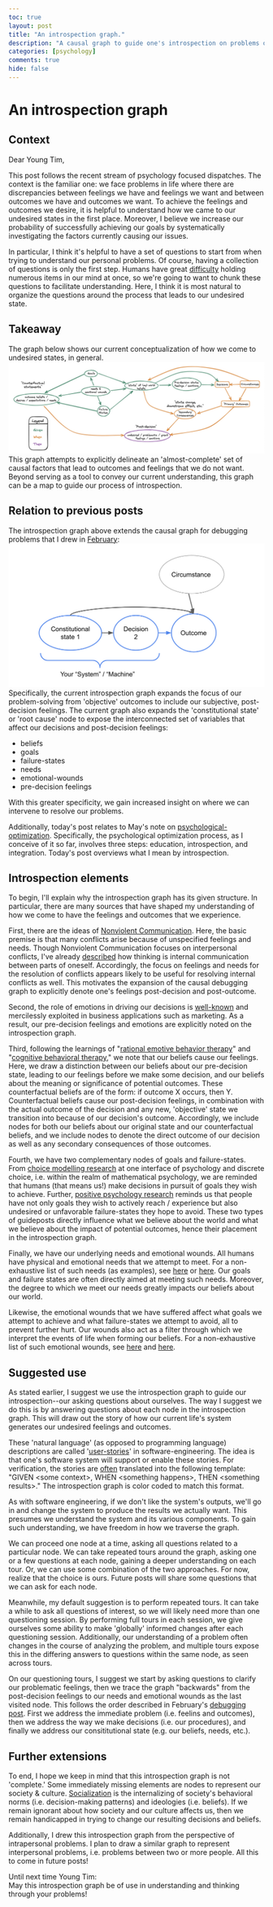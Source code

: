 ```yaml
---
toc: true
layout: post
title: "An introspection graph."
description: "A causal graph to guide one's introspection on problems of life."
categories: [psychology]
comments: true
hide: false
---
```


# An introspection graph


## Context

Dear Young Tim,

This post follows the recent stream of psychology focused dispatches.
The context is the familiar one:
we face problems in life where there are
discrepancies between feelings we have and feelings we want
and between outcomes we have and outcomes we want.
To achieve the feelings and outcomes we desire,
it is helpful to understand how we came to our undesired states in the first
place. Moreover, I believe we increase our probability of successfully achieving
our goals by systematically investigating the factors currently causing our
issues.

In particular, I think it's helpful to have a set of questions to start from
when trying to understand our personal problems.
Of course, having a collection of questions is only the first step.
Humans have great [difficulty](https://en.wikipedia.org/wiki/The_Magical_Number_Seven,_Plus_or_Minus_Two)
holding numerous items in our mind at once,
so we're going to want to chunk these questions to facilitate understanding.
Here, I think it is most natural to organize the questions around the
process that leads to our undesired state.


## Takeaway
The graph below shows our current conceptualization of how we come to undesired
states, in general.
<img src="../images/2021-09-19_introspection-graph.png">
This graph attempts to explicitly delineate an
'almost-complete' set of causal factors
that lead to outcomes and feelings that we do not want.
Beyond serving as a tool to convey our current understanding,
this graph can be a map to guide our process of introspection.


## Relation to previous posts

The introspection graph above extends the causal graph for debugging problems
that I drew in
[February](https://timothyb0912.github.io/blog/reading/2021/02/28/Causally-Engineering-Life.html):
<img src="../images/the-system-dalio-carpenter.png">
Specifically, the current introspection graph expands the focus of our
problem-solving from 'objective' outcomes to include our subjective,
post-decision feelings.
The current graph also expands the 'constitutional state' or 'root cause' node
to expose the interconnected set of variables that affect our decisions and
post-decision feelings:
- beliefs
- goals
- failure-states
- needs
- emotional-wounds
- pre-decision feelings

With this greater specificity,
we gain increased insight on where we can intervene to resolve our problems.

Additionally, today's post relates to May's note on
[psychological-optimization](https://timothyb0912.github.io/blog/psychology/2021/05/30/Psychological-optimization.html).
Specifically, the psychological optimization process,
as I conceive of it so far, involves three steps:
education, introspection, and integration.
Today's post overviews what I mean by introspection.

## Introspection elements

To begin, I'll explain why the introspection graph has its given structure.
In particular, there are many sources that have shaped my understanding of
how we come to have the feelings and outcomes that we experience.

First, there are the ideas of
[Nonviolent Communication](https://en.wikipedia.org/wiki/Nonviolent_Communication).
Here, the basic premise is that many conflicts arise because of unspecified
feelings and needs.
Though Nonviolent Communication focuses on interpersonal conflicts,
I've already [described](https://timothyb0912.github.io/blog/psychology/2021/08/16/Effective-thinking-is-effective-communication.html)
how thinking is internal communication between parts of oneself.
Accordingly, the focus on feelings and needs for the resolution of conflicts
appears likely to be useful for resolving internal conflicts as well.
This motivates the expansion of the causal debugging graph to explicitly denote
one's feelings post-decision and post-outcome.

Second, the role of emotions in driving our decisions is
[well-known](https://www.psychologytoday.com/us/blog/intense-emotions-and-strong-feelings/201012/it-or-not-emotions-will-drive-the-decisions-you)
and mercilessly exploited in business applications such as marketing.
As a result, our pre-decision feelings and emotions are explicitly noted on
the introspection graph.

Third, following the learnings of
"[rational emotive behavior therapy](https://en.wikipedia.org/wiki/Rational_emotive_behavior_therapy)" and
"[cognitive behavioral therapy](https://en.wikipedia.org/wiki/Cognitive_behavioral_therapy),"
we note that our beliefs cause our feelings.
Here, we draw a distinction between our beliefs about our pre-decision state,
leading to our feelings before we make some decision,
and our beliefs about the meaning or significance of potential outcomes.
These counterfactual beliefs are of the form: if outcome X occurs, then Y.
Counterfactual beliefs cause our post-decision feelings,
in combination with the actual outcome of the decision and
any new, 'objective' state we transition into because of our decision's outcome.
Accordingly, we include nodes for both our beliefs about our original state and
our counterfactual beliefs, and we include nodes to denote the direct outcome
of our decision as well as any secondary consequences of those outcomes.


<!-- describe goal and failure-state nodes -->
Fourth, we have two complementary nodes of goals and failure-states.
From [choice modelling research](https://www.sciencedirect.com/science/article/abs/pii/S002224961300028X)
at one interface of psychology and discrete choice,
i.e. within the realm of mathematical psychology,
we are reminded that humans (that means us!)
make decisions in pursuit of goals they wish to achieve.
Further, [positive psychology research](https://psycnet.apa.org/record/2003-04013-006)
reminds us that people have not only
goals they wish to actively reach / experience
but also undesired or unfavorable failure-states they hope to avoid.
These two types of guideposts directly influence what we believe about the world
and what we believe about the impact of potential outcomes,
hence their placement in the introspection graph.

<!-- describe needs and emotional wounds nodes -->
Finally, we have our underlying needs and emotional wounds.
All humans have physical and emotional needs that we attempt to meet.
For a non-exhaustive list of such needs (as examples),
see [here](https://www.cnvc.org/training/resource/needs-inventory) or
[here](http://sfhelp.org/relate/keys/needs.htm).
Our goals and failure states are often directly aimed at meeting such needs.
Moreover, the degree to which we meet our needs
greatly impacts our beliefs about our world.

Likewise, the emotional wounds that we have suffered affect what goals we
attempt to achieve and what failure-states we attempt to avoid,
all to prevent further hurt.
Our wounds also act as a filter through which we interpret the events of life
when forming our beliefs.
For a non-exhaustive list of such emotional wounds,
see [here](https://web.archive.org/web/20210816011433/https://selftherapyjourney.com/Pattern/Beginning/List_of_Wounds.aspx)
and [here](http://sfhelp.org/gwc/wounds.htm).


## Suggested use

As stated earlier, I suggest we use the introspection graph to guide our
introspection--our asking questions about ourselves.
The way I suggest we do this is
by answering questions about each node in the introspection graph.
This will draw out the story of how our current life's system generates
our undesired feelings and outcomes.

These 'natural language' (as opposed to programming language) descriptions
are called '[user-stories](https://en.wikipedia.org/wiki/User_story)'
in software-engineering.
The idea is that one's software system will support or enable these stories.
For verification,
the stories are [often](https://www.agilealliance.org/glossary/gwt/)
translated into the following template:
"GIVEN \<some context\>,
WHEN \<something happens\>,
THEN \<something results\>."
The introspection graph is color coded to match this format.

As with software engineering, if we don't like the system's outputs,
we'll go in and change the system to produce the results we actually want.
This presumes we understand the system and its various components.
To gain such understanding, we have freedom in how we traverse the graph.

We can proceed one node at a time,
asking all questions related to a particular node.
We can take repeated tours around the graph,
asking one or a few questions at each node,
gaining a deeper understanding on each tour.
Or, we can use some combination of the two approaches.
For now, realize that the choice is ours.
Future posts will share some questions that we can ask for each node.

Meanwhile, my default suggestion is to perform repeated tours.
It can take a while to ask all questions of interest,
so we will likely need more than one questioning session.
By performing full tours in each session,
we give ourselves some ability to make 'globally' informed changes after each
questioning session.
Additionally, our understanding of a problem often changes in the course of
analyzing the problem, and multiple tours expose this in the differing answers
to questions within the same node, as seen across tours.

On our questioning tours,
I suggest we start by asking questions to clarify our problematic feelings,
then we trace the graph "backwards" from the post-decision feelings
to our needs and emotional wounds as the last visited node.
This follows the order described in February's [debugging post](https://timothyb0912.github.io/blog/reading/2021/02/28/Causally-Engineering-Life.html).
First we address the immediate problem (i.e. feelins and outcomes),
then we address the way we make decisions (i.e. our procedures), and
finally we address our consititutional state (e.g. our beliefs, needs, etc.).


## Further extensions

To end, I hope we keep in mind that this introspection graph is not 'complete.'
Some immediately missing elements are nodes to represent our society & culture.
[Socialization](https://en.wikipedia.org/wiki/Socialization)
is the internalizing of society's behavioral norms
(i.e. decision-making patterns) and ideologies (i.e. beliefs).
If we remain ignorant about how society and our culture affects us,
then we remain handicapped in trying to change
our resulting decisions and beliefs.

Additionally, I drew this introspection graph from the perspective of
intrapersonal problems.
I plan to draw a similar graph to represent interpersonal problems,
i.e. problems between two or more people.
All this to come in future posts!

Until next time Young Tim: <br>
May this introspection graph be of use in
understanding and thinking through your problems!
